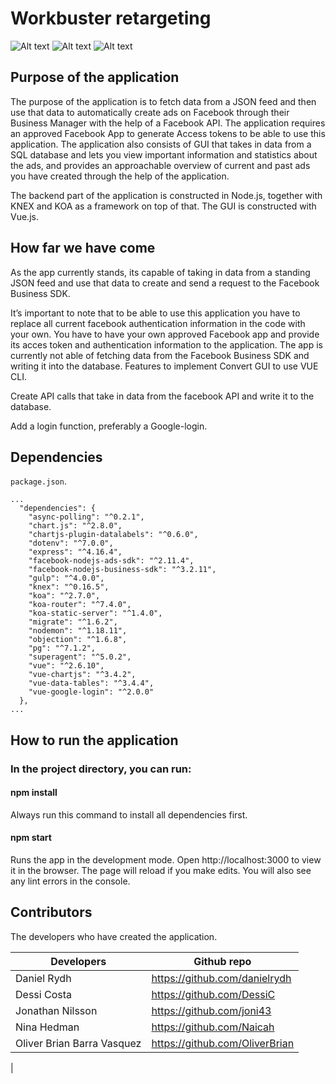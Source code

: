 # Workbuster retargeting

![Alt text](./interface/assets/gif/sort.gif?raw=true "Sort")
![Alt text](./interface/assets/gif/filter.gif?raw=true "Filter")
![Alt text](./interface/assets/gif/adstat.gif?raw=true "Filter")



## Purpose of the application

The purpose of the application is to fetch data from a JSON feed and then use that data to automatically create ads on Facebook through their Business Manager with the help of a Facebook API. The application requires an approved Facebook App to generate Access tokens to be able to use this application. The application also consists of GUI that takes in data from a SQL database and lets you view important information and statistics about the ads, and provides an approachable overview of current and past ads you have created through the help of the application.

The backend part of the application is constructed in Node.js, together with KNEX and KOA as a framework on top of that. The GUI is constructed with Vue.js.

## How far we have come

As the app currently stands, its capable of taking in data from a standing JSON feed and use that data to create and send a request to the Facebook Business SDK.

It’s important to note that to be able to use this application you have to replace all current facebook authentication information in the code with your own. You have to have your own approved Facebook app and provide its acces token and authentication information to the application. The app is currently not able of fetching data from the Facebook Business SDK and writing it into the database.
Features to implement
Convert GUI to use VUE CLI.

Create API calls that take in data from the facebook API and write it to the database.

Add a login function, preferably a Google-login.

## Dependencies

`package.json`.

    ...
      "dependencies": {
        "async-polling": "^0.2.1",
        "chart.js": "^2.8.0",
        "chartjs-plugin-datalabels": "^0.6.0",
        "dotenv": "^7.0.0",
        "express": "^4.16.4",
        "facebook-nodejs-ads-sdk": "^2.11.4",
        "facebook-nodejs-business-sdk": "^3.2.11",
        "gulp": "^4.0.0",
        "knex": "^0.16.5",
        "koa": "^2.7.0",
        "koa-router": "^7.4.0",
        "koa-static-server": "^1.4.0",
        "migrate": "^1.6.2",
        "nodemon": "^1.18.11",
        "objection": "^1.6.8",
        "pg": "^7.1.2",
        "superagent": "^5.0.2",
        "vue": "^2.6.10",
        "vue-chartjs": "^3.4.2",
        "vue-data-tables": "^3.4.4",
        "vue-google-login": "^2.0.0"
      },
    ...

## How to run the application

### In the project directory, you can run:

#### npm install

Always run this command to install all dependencies first.

#### npm start

Runs the app in the development mode.
Open http://localhost:3000 to view it in the browser.
The page will reload if you make edits.
You will also see any lint errors in the console.

## Contributors
The developers who have created the application.

| Developers  | Github repo |
| ------------- | ------------- |
| Daniel Rydh  | https://github.com/danielrydh  |
| Dessi Costa  | https://github.com/DessiC  |
| Jonathan Nilsson  | https://github.com/joni43  |
| Nina Hedman  | https://github.com/Naicah|
| Oliver Brian Barra Vasquez  | https://github.com/OliverBrian  |
|

